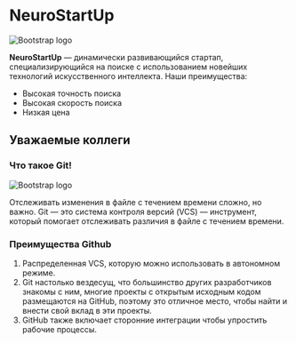 # NeuroStartUp

![Bootstrap logo](https://camo.githubusercontent.com/79ee96a8b8fa098c44d1ca302006f24d008408a1c22fc13260437214d705a23d/68747470733a2f2f6e65746f6c6f67792d636f64652e6769746875622e696f2f6769742d686f6d65776f726b732f696e74726f64756374696f6e2f6173736574732f6c6f676f2e706e67)

**NeuroStartUp** — динамически развивающийся стартап, специализирующийся на поиске с использованием новейших технологий искусственного интеллекта. Наши преимущества:

* Высокая точность поиска
* Высокая скорость поиска
* Низкая цена

## Уважаемые коллеги

### Что такое Git!
![Bootstrap logo](https://github.githubassets.com/images/modules/logos_page/Octocat.png)

Отслеживать изменения в файле с течением времени сложно, но важно. Git — это система контроля версий (VCS) — инструмент, который помогает отслеживать различия в файле с течением времени.

### Преимущества Github

1. Распределенная VCS, которую можно использовать в автономном режиме.
1. Git настолько вездесущ, что большинство других разработчиков знакомы с ним, многие проекты с открытым исходным кодом размещаются на GitHub, поэтому это отличное место, чтобы найти и внести свой вклад в эти проекты.
1. GitHub также включает сторонние интеграции чтобы упростить рабочие процессы.

